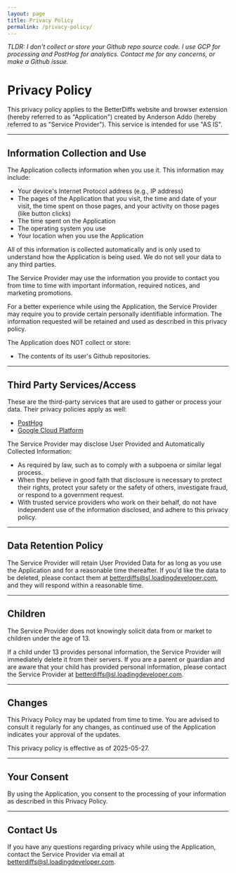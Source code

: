 ```yaml
---
layout: page
title: Privacy Policy
permalink: /privacy-policy/
---
```


*TLDR: I don't collect or store your Github repo source code. I use GCP for processing and PostHog for analytics. Contact me for any concerns, or make a Github issue.*

# Privacy Policy

This privacy policy applies to the BetterDiffs website and browser extension (hereby referred to as "Application") created by Anderson Addo (hereby referred to as "Service Provider"). This service is intended for use "AS IS".

---

## Information Collection and Use

The Application collects information when you use it. This information may include:

- Your device's Internet Protocol address (e.g., IP address)
- The pages of the Application that you visit, the time and date of your visit, the time spent on those pages, and your activity on those pages (like button clicks)
- The time spent on the Application
- The operating system you use
- Your location when you use the Application

All of this information is collected automatically and is only used to understand how the Application is being used. We do not sell your data to any third parties.

The Service Provider may use the information you provide to contact you from time to time with important information, required notices, and marketing promotions.

For a better experience while using the Application, the Service Provider may require you to provide certain personally identifiable information. The information requested will be retained and used as described in this privacy policy.

The Application does NOT collect or store:

- The contents of its user's Github repositories.

---

## Third Party Services/Access

These are the third-party services that are used to gather or process your data. Their privacy policies apply as well:

- [PostHog](https://posthog.com/privacy)
- [Google Cloud Platform](https://cloud.google.com/terms/cloud-privacy-notice)

The Service Provider may disclose User Provided and Automatically Collected Information:

- As required by law, such as to comply with a subpoena or similar legal process.
- When they believe in good faith that disclosure is necessary to protect their rights, protect your safety or the safety of others, investigate fraud, or respond to a government request.
- With trusted service providers who work on their behalf, do not have independent use of the information disclosed, and adhere to this privacy policy.

---

## Data Retention Policy

The Service Provider will retain User Provided Data for as long as you use the Application and for a reasonable time thereafter. If you'd like the data to be deleted, please contact them at [betterdiffs@sl.loadingdeveloper.com](mailto:betterdiffs@sl.loadingdeveloper.com), and they will respond within a reasonable time.

---

## Children

The Service Provider does not knowingly solicit data from or market to children under the age of 13.

If a child under 13 provides personal information, the Service Provider will immediately delete it from their servers. If you are a parent or guardian and are aware that your child has provided personal information, please contact the Service Provider at [betterdiffs@sl.loadingdeveloper.com](mailto:betterdiffs@sl.loadingdeveloper.com).

---

## Changes

This Privacy Policy may be updated from time to time. You are advised to consult it regularly for any changes, as continued use of the Application indicates your approval of the updates.

This privacy policy is effective as of 2025-05-27.

---

## Your Consent

By using the Application, you consent to the processing of your information as described in this Privacy Policy.

---

## Contact Us

If you have any questions regarding privacy while using the Application, contact the Service Provider via email at [betterdiffs@sl.loadingdeveloper.com](mailto:betterdiffs@sl.loadingdeveloper.com).